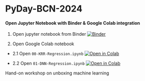 # PyDay-BCN-2024  

#### Open Jupyter Notebook with Binder & Google Colab integration

1. Open jupyter notebook from Binder
[![Binder](https://mybinder.org/badge.svg)](https://mybinder.org/v2/gh/xxu2018/Hand-on-unbox-ML/master)

2. Open Google Colab notebook
- 2.1 Open `00-KRR-Regression.ipynb`
[![Open in Colab](https://colab.research.google.com/assets/colab-badge.svg)](https://colab.research.google.com/github/xxu2018/Hand-on-unbox-ML/blob/master/00-KRR-Regression.ipynb)

- 2.2 Open `01-DNN-Regression.ipynb`
[![Open in Colab](https://colab.research.google.com/assets/colab-badge.svg)](https://colab.research.google.com/github/xxu2018/Hand-on-unbox-ML/blob/master/01-DNN-Regression.ipynb)

Hand-on workshop on unboxing machine learning
